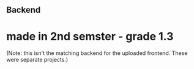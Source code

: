 ## Backend
<h1> made in 2nd semster - grade 1.3</h1>

(Note: this isn't the matching backend for the uploaded frontend. These were separate projects.)
